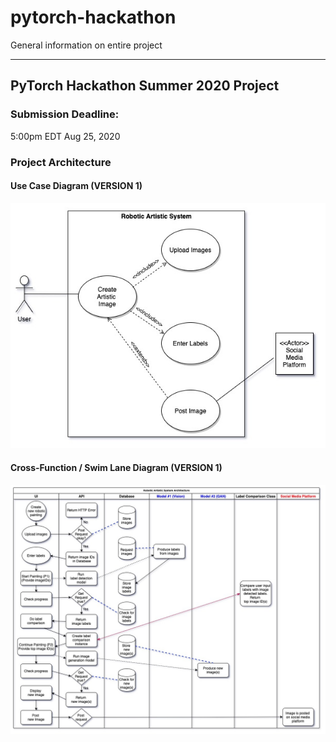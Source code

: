 # pytorch-hackathon
General information on entire project

---------------------------------------------------------------------------------------
## PyTorch Hackathon Summer 2020 Project


### Submission Deadline:
5:00pm EDT Aug 25, 2020

### Project Architecture

#### Use Case Diagram (VERSION 1)

![use case diagram](UML-Diagrams/UseCaseDiagram-PytorchHackaton-Jul20_20.jpg)

#### Cross-Function / Swim Lane Diagram (VERSION 1)

![cross-function / swim lane diagram](UML-Diagrams/Cross-funtional_SwimlaneDiagram-PyTorchHackathon-Jul20_20.jpg)

